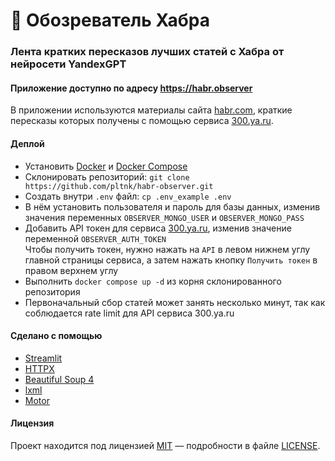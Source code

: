 # 🧐 Обозреватель Хабра
### Лента кратких пересказов лучших статей с Хабра от нейросети YandexGPT

#### Приложение доступно по адресу https://habr.observer
В приложении используются материалы сайта [habr.com](https://habr.com), краткие пересказы которых получены с помощью сервиса [300.ya.ru](https://300.ya.ru).

#### Деплой
- Установить [Docker](https://docs.docker.com/engine/install/) и [Docker Compose](https://docs.docker.com/compose/install/)
- Склонировать репозиторий: `git clone https://github.com/pltnk/habr-observer.git`
- Создать внутри `.env` файл: `cp .env_example .env`
- В нём установить пользователя и пароль для базы данных, изменив значения переменных `OBSERVER_MONGO_USER` и `OBSERVER_MONGO_PASS`
- Добавить API токен для сервиса [300.ya.ru](https://300.ya.ru), изменив значение переменной `OBSERVER_AUTH_TOKEN` \
  Чтобы получить токен, нужно нажать на `API` в левом нижнем углу главной страницы сервиса, а затем нажать кнопку `Получить токен` в правом верхнем углу
- Выполнить `docker compose up -d` из корня склонированного репозитория
- Первоначальный сбор статей может занять несколько минут, так как соблюдается rate limit для API сервиса 300.ya.ru

#### Сделано с помощью
- [Streamlit](https://github.com/streamlit/streamlit)
- [HTTPX](https://github.com/encode/httpx)
- [Beautiful Soup 4](https://www.crummy.com/software/BeautifulSoup/)
- [lxml](https://github.com/lxml/lxml)
- [Motor](https://github.com/mongodb/motor)

#### Лицензия
Проект находится под лицензией [MIT](https://choosealicense.com/licenses/mit/) — подробности в файле [LICENSE](LICENSE).
